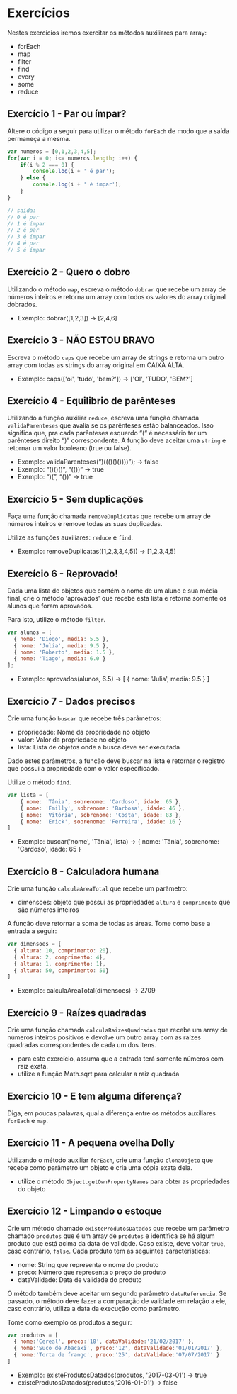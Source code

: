 # Exercícios

Nestes exercícios iremos exercitar os métodos auxiliares para array:
* forEach
* map
* filter
* find
* every
* some
* reduce

## Exercício 1 - Par ou ímpar?
Altere o código a seguir para utilizar o método `forEach` de modo que a saída permaneça a mesma.

``` javascript
var numeros = [0,1,2,3,4,5];
for(var i = 0; i<= numeros.length; i++) {
    if(i % 2 === 0) {
        console.log(i + ' é par');
    } else {
        console.log(i + ' é ímpar');
    }
}

// saída:
// 0 é par
// 1 é ímpar
// 2 é par
// 3 é ímpar
// 4 é par
// 5 é ímpar
```

## Exercício 2 - Quero o dobro
Utilizando o método `map`, escreva o método `dobrar` que recebe um array de números inteiros e retorna um array com todos os valores do array original dobrados.

* Exemplo: dobrar([1,2,3]) → [2,4,6]

## Exercício 3 - NÃO ESTOU BRAVO
Escreva o método `caps` que recebe um array de strings e retorna um outro array com todas as strings do array original em CAIXA ALTA.

* Exemplo: caps(['oi', 'tudo', 'bem?']) → ['OI', 'TUDO', 'BEM?']

## Exercício 4 - Equilibrio de parênteses
Utilizando a função auxiliar `reduce`, escreva uma função chamada `validaParenteses` que avalia se os parênteses estão balanceados. Isso significa que, pra cada parênteses esquerdo “(“ é necessário ter um parênteses direito “)” correspondente. A função deve aceitar uma `string` e retornar um valor booleano (true ou false).

* Exemplo: validaParenteses(“)((()()())))”); →  false
* Exemplo: “()()()”, “(())” → true
* Exemplo: “)(”, “())” → true

## Exercício 5 - Sem duplicações
Faça uma função chamada `removeDuplicatas` que recebe um array de números inteiros e remove todas as suas duplicadas.

Utilize as funções auxiliares: `reduce` e `find`.

* Exemplo: removeDuplicatas([1,2,3,3,4,5]) → [1,2,3,4,5]

## Exercício 6 - Reprovado!
Dada uma lista de objetos que contém o nome de um aluno e sua média final, crie o método 'aprovados' que recebe esta lista e retorna somente os alunos que foram aprovados.

Para isto, utilize o método `filter`.

``` javascript
var alunos = [
  { nome: 'Diogo', media: 5.5 },
  { nome: 'Julia', media: 9.5 },
  { nome: 'Roberto', media: 1.5 },
  { nome: 'Tiago', media: 6.0 }
];
```

* Exemplo: aprovados(alunos, 6.5) → [ { nome: 'Julia', media: 9.5 } ]

## Exercício 7 - Dados precisos
Crie uma função `buscar` que recebe três parâmetros:
- propriedade: Nome da propriedade no objeto
- valor: Valor da propriedade no objeto
- lista: Lista de objetos onde a busca deve ser executada

Dado estes parâmetros, a função deve buscar na lista e retornar o registro que possui a propriedade com o valor especificado.

Utilize o método `find`.

``` javascript
var lista = [
    { nome: 'Tânia', sobrenome: 'Cardoso', idade: 65 },
    { nome: 'Emilly', sobrenome: 'Barbosa', idade: 46 },
    { nome: 'Vitória', sobrenome: 'Costa', idade: 83 },
    { nome: 'Erick', sobrenome: 'Ferreira', idade: 16 }
]
```

* Exemplo: buscar('nome', 'Tânia', lista) → { nome: 'Tânia', sobrenome: 'Cardoso', idade: 65 }

## Exercício 8 - Calculadora humana
Crie uma função `calculaAreaTotal` que recebe um parâmetro:
- dimensoes: objeto que possui as propriedades `altura` e `comprimento` que são números inteiros

A função deve retornar a soma de todas as áreas.
Tome como base a entrada a seguir:

``` javascript
var dimensoes = [
  { altura: 10, comprimento: 20},
  { altura: 2, comprimento: 4},
  { altura: 1, comprimento: 1},
  { altura: 50, comprimento: 50}
]
```

* Exemplo: calculaAreaTotal(dimensoes) → 2709

## Exercício 9 - Raízes quadradas
Crie uma função chamada `calculaRaizesQuadradas` que recebe um array de números inteiros positivos e devolve um outro array com as raízes quadradas correspondentes de cada um dos itens.

* para este exercício, assuma que a entrada terá somente números com raiz exata.
* utilize a função Math.sqrt para calcular a raiz quadrada

## Exercício 10 - E tem alguma diferença?
Diga, em poucas palavras, qual a diferença entre os métodos auxiliares `forEach` e `map`.

## Exercício 11 - A pequena ovelha Dolly
Utilizando o método auxiliar `forEach`, crie uma função `clonaObjeto` que recebe como parâmetro um objeto e cria uma cópia exata dela.

* utilize o método `Object.getOwnPropertyNames` para obter as propriedades do objeto

## Exercício 12 - Limpando o estoque
Crie um método chamado `existeProdutosDatados` que recebe um parâmetro chamado `produtos` que é um array de `produtos` e identifica se há algum produto que está acima da data de validade. Caso existe, deve voltar `true`, caso contrário, `false`. Cada produto tem as seguintes características:
- nome: String que representa o nome do produto
- preco: Número que representa o preço do produto
- dataValidade: Data de validade do produto

O método também deve aceitar um segundo parâmetro `dataReferencia`. Se passado, o método deve fazer a comparação de validade em relação a ele, caso contrário, utiliza a data da execução como parâmetro.

Tome como exemplo os produtos a seguir:
``` javascript
var produtos = [
  { nome:'Cereal', preco:'10', dataValidade:'21/02/2017' },
  { nome:'Suco de Abacaxi', preco:'12', dataValidade:'01/01/2017' },
  { nome:'Torta de frango', preco:'25', dataValidade:'07/07/2017' }
]
```

* Exemplo: existeProdutosDatados(produtos, '2017-03-01') → true
* existeProdutosDatados(produtos,'2016-01-01') → false